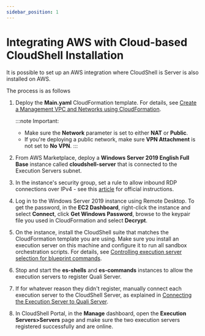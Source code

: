 ```yaml
---
sidebar_position: 1
---
```


# Integrating AWS with Cloud-based CloudShell Installation

It is possible to set up an AWS integration where CloudShell is Server is also installed on AWS.

The process is as follows

1. Deploy the **Main.yaml** CloudFormation template. For details, see [Create a Management VPC and Networks using CloudFormation](../create-a-management-vpc/index.md).
    
    :::note Important:
    - Make sure the **Network** parameter is set to either **NAT** or **Public**.
    - If you're deploying a public network, make sure **VPN Attachment** is not set to **No VPN**.
    :::
2. From AWS Marketplace, deploy a **Windows Server 2019 English Full Base** instance called **cloudshell-server** that is connected to the Execution Servers subnet.
3. In the instance's security group, set a rule to allow inbound RDP connections over IPv4 - see this [article](http://docs.aws.amazon.com/AWSEC2/latest/WindowsGuide/authorizing-access-to-an-instance.html) for official instructions.
4. Log in to the Windows Server 2019 instance using Remote Desktop. To get the password, in the **EC2 Dashboard**, right-click the instance and select **Connect**, click **Get Windows Password**, browse to the keypair file you used in CloudFormation and select **Decrypt**.
5. On the instance, install the CloudShell suite that matches the CloudFormation template you are using. Make sure you install an execution server on this machine and configure it to run all sandbox orchestration scripts. For details, see [Controlling execution server selection for blueprint commands](../../../../../cloudshell-execution-server-configurations/setting-up-execution-servers-to-run-commands.md#controlling-execution-server-selection-for-blueprint-commands).
6. Stop and start the **es-shells** and **es-commands** instances to allow the execution servers to register Quali Server.
7. If for whatever reason they didn't register, manually connect each execution server to the CloudShell Server, as explained in [Connecting the Execution Server to Quali Server](../../managing-aws-ec2-execution-servers.md#connecting-the-execution-server-to-quali-server).
8. In CloudShell Portal, in the **Manage** dashboard, open the **Execution Servers>Servers** page and make sure the two execution servers registered successfully and are online.
